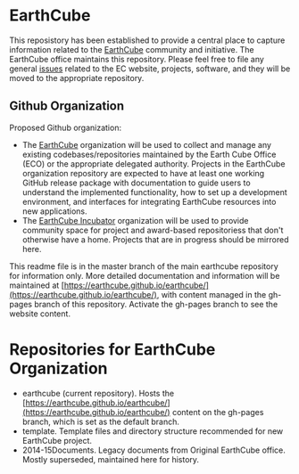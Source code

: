 # EarthCube

This reposistory has been established to provide a central place to capture information related to the [EarthCube](https://www.earthcube.org) community and initiative. The EarthCube office maintains this repository. Please feel free to file any general [issues](https://github.com/earthcube/earthcube/issues) related to the EC website, projects, software, and they will be moved to the appropriate repository.



## Github Organization
Proposed Github organization:

* The [EarthCube](https://github.com/earthcube) organization will be used to collect and manage any existing codebases/repositories maintained by the Earth Cube Office (ECO) or the appropriate delegated authority.  Projects in the EarthCube organization repository are expected to have at least one working GitHub release package with documentation to guide users to understand the implemented functionality, how to set up a development environment, and interfaces for integrating EarthCube resources into new applications.
* The [EarthCube Incubator](https://github.com/earthcube-incubator) organization will be used to provide community space for project and award-based repositoriess that don't otherwise have a home. Projects that are in progress should be mirrored here.

This readme file is in the master branch of the main earthcube repository for information only. More detailed documentation and information will be maintained at 
[https://earthcube.github.io/earthcube/](https://earthcube.github.io/earthcube/), with content managed in the gh-pages branch of this repository. Activate the gh-pages branch to see the website content. 

# Repositories for EarthCube Organization

- earthcube (current repository). Hosts the [https://earthcube.github.io/earthcube/](https://earthcube.github.io/earthcube/) content on the gh-pages branch, which is set as the default branch.
- template. Template files and directory structure recommended for new EarthCube project.
- 2014-15Documents.  Legacy documents from Original EarthCube office. Mostly superseded, maintained here for history.

